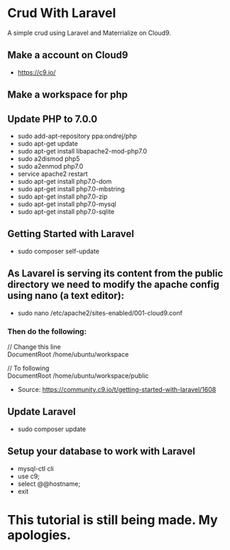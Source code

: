 # Crud With Laravel
A simple crud using Laravel and Materrialize on Cloud9.

## Make a account on Cloud9

* https://c9.io/

## Make a workspace for php

## Update PHP to 7.0.0

* sudo add-apt-repository ppa:ondrej/php
* sudo apt-get update
* sudo apt-get install libapache2-mod-php7.0
* sudo a2dismod php5
* sudo a2enmod php7.0
* service apache2 restart
* sudo apt-get install php7.0-dom
* sudo apt-get install php7.0-mbstring
* sudo apt-get install php7.0-zip
* sudo apt-get install php7.0-mysql
* sudo apt-get install php7.0-sqlite

## Getting Started with Laravel

* sudo composer self-update

## As Lavarel is serving its content from the public directory we need to modify the apache config using nano (a text editor):

* sudo nano /etc/apache2/sites-enabled/001-cloud9.conf

### Then do the following:

// Change this line <br>
DocumentRoot /home/ubuntu/workspace

// To following <br>
DocumentRoot /home/ubuntu/workspace/public

* Source: https://community.c9.io/t/getting-started-with-laravel/1608

## Update Laravel

* sudo composer update

## Setup your database to work with Laravel

* mysql-ctl cli
* use c9;
* select @@hostname;
* exit

# This tutorial is still being made. My apologies.
